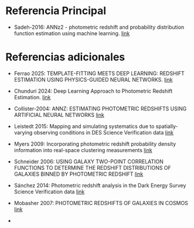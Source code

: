 # Referencia Principal

- Sadeh-2016: ANNz2 - photometric redshift and probability distribution function estimation using machine learning. [link](https://arxiv.org/pdf/1507.00490)

# Referencias adicionales

- Ferrao 2025: TEMPLATE-FITTING MEETS DEEP LEARNING: REDSHIFT ESTIMATION USING PHYSICS-GUIDED NEURAL NETWORKS. [link](https://arxiv.org/pdf/2507.00866)

- Chunduri 2024: Deep Learning Approach to Photometric Redshift Estimation. [link](https://arxiv.org/pdf/2310.16304)

- Collister-2004: ANNZ: ESTIMATING PHOTOMETRIC REDSHIFTS USING ARTIFICIAL NEURAL NETWORKS [link](https://arxiv.org/abs/astro-ph/0311058)

- Leistedt 2015: Mapping and simulating systematics due to spatially-varying
observing conditions in DES Science Verification data [link](https://arxiv.org/pdf/1507.05647)

- Myers 2009: Incorporating photometric redshift probability density information into
real-space clustering measurements [link](https://arxiv.org/pdf/0903.3121)

- Schneider 2006: USING GALAXY TWO-POINT CORRELATION FUNCTIONS TO DETERMINE THE REDSHIFT DISTRIBUTIONS OF GALAXIES BINNED BY PHOTOMETRIC REDSHIFT [link](https://arxiv.org/abs/astro-ph/0606098)

- Sánchez 2014: Photometric redshift analysis in the Dark Energy Survey Science Verification data [link](https://arxiv.org/abs/1406.4407)

- Mobasher 2007: PHOTOMETRIC REDSHIFTS OF GALAXIES IN COSMOS [link](https://iopscience.iop.org/article/10.1086/516590/pdf)

- 
